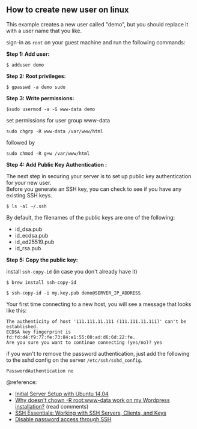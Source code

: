 ## How to create new user on linux

This example creates a new user called "demo", but you should replace it with a user name that you like.  

sign-in as `root` on your guest machine and run the following commands: 

**Step 1: Add user:**

```
$ adduser demo
```

**Step 2: Root privileges:**   

```
$ gpasswd -a demo sudo
```

**Step 3: Write permissions:**

```
$sudo usermod -a -G www-data demo
```
set permissions for user group www-data

```
sudo chgrp -R www-data /var/www/html
```

followed by
  
```
sudo chmod -R g+w /var/www/html
```

**Step 4: Add Public Key Authentication :**  

The next step in securing your server is to set up public key authentication for your new user.  
Before you generate an SSH key, you can check to see if you have any existing SSH keys.

```
$ ls -al ~/.ssh 
```

By default, the filenames of the public keys are one of the following:

* id_dsa.pub
* id_ecdsa.pub
* id_ed25519.pub
* id_rsa.pub

**Step 5: Copy the public key:**

install `ssh-copy-id` (in case you don't already have it)

```
$ brew install ssh-copy-id
```

```
$ ssh-copy-id -i my.key.pub demo@SERVER_IP_ADDRESS
```

Your first time connecting to a new host, you will see a message that looks like this:  

```
The authenticity of host '111.111.11.111 (111.111.11.111)' can't be established.
ECDSA key fingerprint is fd:fd:d4:f9:77:fe:73:84:e1:55:00:ad:d6:6d:22:fe.
Are you sure you want to continue connecting (yes/no)? yes
```

if you wan't to remove the password authentication, just add the following to the sshd config on the server `/etc/ssh/sshd_config`.  

```
PasswordAuthentication no
```


@reference:  

* [Initial Server Setup with Ubuntu 14.04](https://www.digitalocean.com/community/tutorials/initial-server-setup-with-ubuntu-14-04)   
* [Why doesn't chown -R root:www-data work on my Wordpress installation?](https://www.digitalocean.com/community/questions/why-doesn-t-chown-r-root-www-data-work-on-my-wordpress-installation) (read comments)
* [SSH Essentials: Working with SSH Servers, Clients, and Keys](https://www.digitalocean.com/community/tutorials/ssh-essentials-working-with-ssh-servers-clients-and-keys)  
* [Disable password access through SSH](http://askubuntu.com/questions/1991/disable-password-access-through-ssh)  

